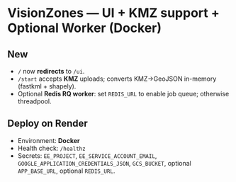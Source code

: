 # VisionZones — UI + KMZ support + Optional Worker (Docker)

## New
- `/` now **redirects** to `/ui`.
- `/start` accepts **KMZ** uploads; converts KMZ→GeoJSON in-memory (fastkml + shapely).
- Optional **Redis RQ worker**: set `REDIS_URL` to enable job queue; otherwise threadpool.

## Deploy on Render
- Environment: **Docker**
- Health check: `/healthz`
- Secrets: `EE_PROJECT`, `EE_SERVICE_ACCOUNT_EMAIL`, `GOOGLE_APPLICATION_CREDENTIALS_JSON`, `GCS_BUCKET`, optional `APP_BASE_URL`, optional `REDIS_URL`.
